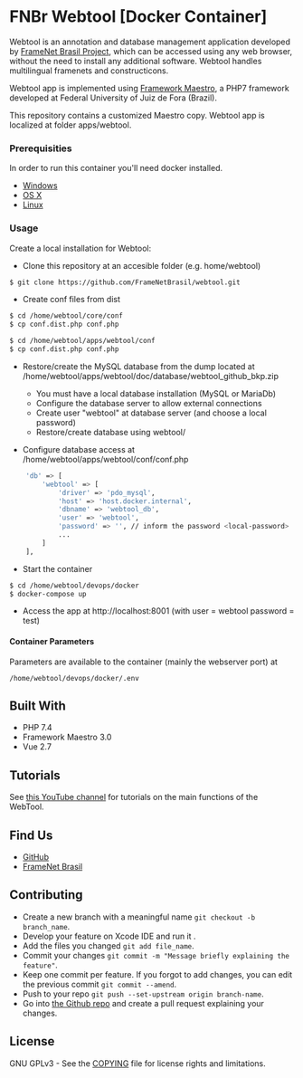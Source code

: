 # FNBr Webtool [Docker Container]
Webtool is an annotation and database management application developed by [FrameNet Brasil Project](http://www.ufjf.br/framenetbr-eng/), which can be accessed using any web browser,
without the need to install any additional software. Webtool handles multilingual framenets and constructicons.

Webtool app is implemented using [Framework Maestro](https://github.com/frameworkmaestro/maestro3/), a PHP7 framework developed at Federal University of Juiz de Fora (Brazil).

This repository contains a customized Maestro copy. Webtool app is localized at folder apps/webtool.

### Prerequisities


In order to run this container you'll need docker installed.

* [Windows](https://docs.docker.com/windows/started)
* [OS X](https://docs.docker.com/mac/started/)
* [Linux](https://docs.docker.com/linux/started/)

### Usage

Create a local installation for Webtool:

* Clone this repository at an accesible folder (e.g. home/webtool)

```sh
$ git clone https://github.com/FrameNetBrasil/webtool.git
```

* Create conf files from dist

```sh
$ cd /home/webtool/core/conf
$ cp conf.dist.php conf.php

$ cd /home/webtool/apps/webtool/conf
$ cp conf.dist.php conf.php
```

* Restore/create the MySQL database from the dump located at /home/webtool/apps/webtool/doc/database/webtool_github_bkp.zip

    - You must have a local database installation (MySQL or MariaDb)
    - Configure the database server to allow external connections
    - Create user "webtool" at database server (and choose a local password)
    - Restore/create database using webtool/<local-password> 

* Configure database access at /home/webtool/apps/webtool/conf/conf.php

```sh
    'db' => [
        'webtool' => [
            'driver' => 'pdo_mysql',
            'host' => 'host.docker.internal',
            'dbname' => 'webtool_db',
            'user' => 'webtool',
            'password' => '', // inform the password <local-password>
            ...
        ]
    ],
```

* Start the container

```sh
$ cd /home/webtool/devops/docker
$ docker-compose up
```
 
* Access the app at http://localhost:8001 (with user = webtool password = test)

#### Container Parameters

Parameters are available to the container (mainly the webserver port) at

```shell
/home/webtool/devops/docker/.env
```

## Built With

* PHP 7.4
* Framework Maestro 3.0
* Vue 2.7

## Tutorials

See [this YouTube channel](https://www.youtube.com/playlist?list=PLbRWTx8_CBTniSlJdlhBqJNe7A-AjKizD) for tutorials on the main functions of the WebTool.

## Find Us

* [GitHub](https://github.com/FrameNetBrasil)
* [FrameNet Brasil](http://www.ufjf.br/framenetbr-eng/)

## Contributing
* Create a new branch with a meaningful name `git checkout -b branch_name`.<br />
* Develop your feature on Xcode IDE  and run it .<br />
* Add the files you changed `git add file_name`.<br />
* Commit your changes `git commit -m "Message briefly explaining the feature"`.<br />
* Keep one commit per feature. If you forgot to add changes, you can edit the previous commit `git commit --amend`.<br />
* Push to your repo `git push --set-upstream origin branch-name`.<br />
* Go into [the Github repo](https://github.com/FrameNetBrasil/webtool.git) and create a pull request explaining your changes.<br />

## License

GNU GPLv3 - See the [COPYING](COPYING) file for license rights and limitations.
